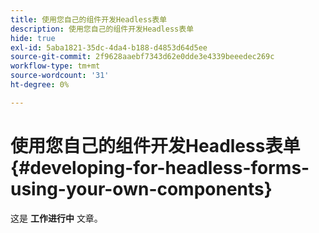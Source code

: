 ```yaml
---
title: 使用您自己的组件开发Headless表单
description: 使用您自己的组件开发Headless表单
hide: true
exl-id: 5aba1821-35dc-4da4-b188-d4853d64d5ee
source-git-commit: 2f9628aaebf7343d62e0dde3e4339beeedec269c
workflow-type: tm+mt
source-wordcount: '31'
ht-degree: 0%

---
```


# 使用您自己的组件开发Headless表单 {#developing-for-headless-forms-using-your-own-components}

<span class="preview"> 这是 **工作进行中** 文章。</span>

